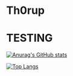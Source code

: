 # Th0rup

# TESTING #


[![Anurag's GitHub stats](https://github-readme-stats.vercel.app/api?username=Th0rup)](https://github.com/anuraghazra/github-readme-stats)

[![Top Langs](https://github-readme-stats.vercel.app/api/top-langs/?username=Mathias-TC)](https://github.com/anuraghazra/github-readme-stats)
